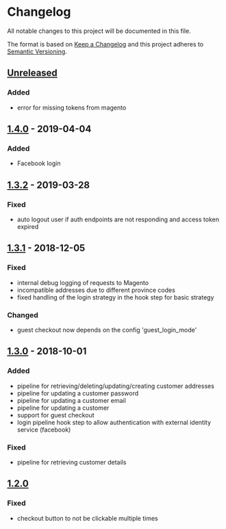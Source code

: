 # Changelog

All notable changes to this project will be documented in this file.

The format is based on [Keep a Changelog](http://keepachangelog.com/) and this project adheres to [Semantic Versioning](http://semver.org/).

## [Unreleased]
### Added
- error for missing tokens from magento

## [1.4.0] - 2019-04-04
### Added
- Facebook login

## [1.3.2] - 2019-03-28
### Fixed
- auto logout user if auth endpoints are not responding and access token expired

## [1.3.1] - 2018-12-05
### Fixed
- internal debug logging of requests to Magento
- incompatible addresses due to different province codes
- fixed handling of the login strategy in the hook step for basic strategy

### Changed
- guest checkout now depends on the config 'guest_login_mode'

## [1.3.0] - 2018-10-01
### Added
- pipeline for retrieving/deleting/updating/creating customer addresses
- pipeline for updating a customer password
- pipeline for updating a customer email
- pipeline for updating a customer
- support for guest checkout
- login pipeline hook step to allow authentication with external identity service (facebook)

### Fixed
- pipeline for retrieving customer details

## [1.2.0]
### Fixed
- checkout button to not be clickable multiple times

[Unreleased]: https://github.com/shopgate/ext-magento-user/compare/v1.4.0...HEAD
[1.4.0]: https://github.com/shopgate/ext-magento-user/compare/v1.3.2...v1.4.0
[1.3.2]: https://github.com/shopgate/ext-magento-user/compare/v1.3.1...v1.3.2
[1.3.1]: https://github.com/shopgate/ext-magento-user/compare/v1.3.0...v1.3.1
[1.3.0]: https://github.com/shopgate/ext-magento-user/compare/v1.2.0...v1.3.0
[1.2.0]: https://github.com/shopgate/ext-magento-user/compare/v1.1.7...v1.2.0
